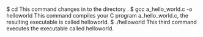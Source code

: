 #
$ cd <Your path>
This  command changes in to the directory .
$ gcc a_hello_world.c -o helloworld
This command compiles your C program a_hello_world.c, the resulting executable is called helloworld.
$ ./helloworld
This third command executes the executable called helloworld.
